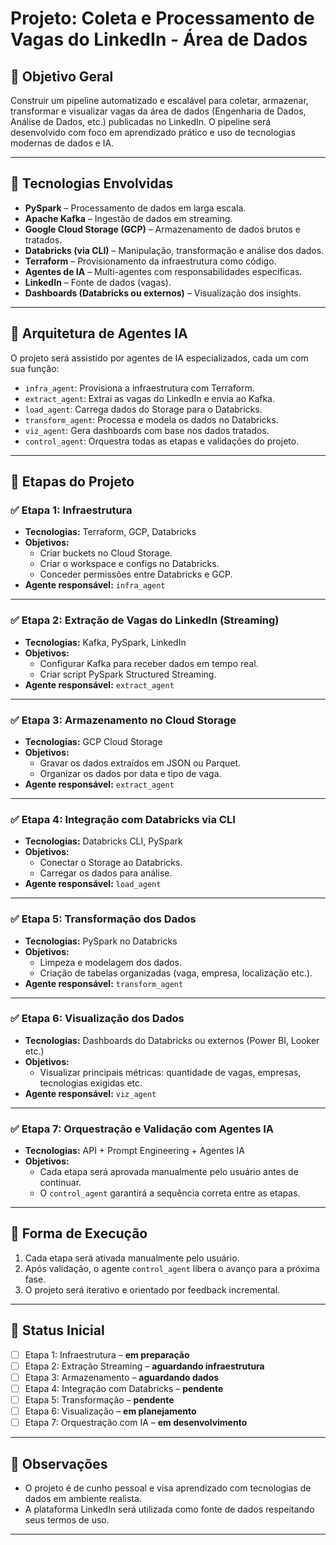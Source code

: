 # Projeto: Coleta e Processamento de Vagas do LinkedIn - Área de Dados

## 🎯 Objetivo Geral

Construir um pipeline automatizado e escalável para coletar, armazenar, transformar e visualizar vagas da área de dados (Engenharia de Dados, Análise de Dados, etc.) publicadas no LinkedIn. O pipeline será desenvolvido com foco em aprendizado prático e uso de tecnologias modernas de dados e IA.

---

## 🧩 Tecnologias Envolvidas

- **PySpark** – Processamento de dados em larga escala.
- **Apache Kafka** – Ingestão de dados em streaming.
- **Google Cloud Storage (GCP)** – Armazenamento de dados brutos e tratados.
- **Databricks (via CLI)** – Manipulação, transformação e análise dos dados.
- **Terraform** – Provisionamento da infraestrutura como código.
- **Agentes de IA** – Multi-agentes com responsabilidades específicas.
- **LinkedIn** – Fonte de dados (vagas).
- **Dashboards (Databricks ou externos)** – Visualização dos insights.

---

## 🧠 Arquitetura de Agentes IA

O projeto será assistido por agentes de IA especializados, cada um com sua função:

- `infra_agent`: Provisiona a infraestrutura com Terraform.
- `extract_agent`: Extrai as vagas do LinkedIn e envia ao Kafka.
- `load_agent`: Carrega dados do Storage para o Databricks.
- `transform_agent`: Processa e modela os dados no Databricks.
- `viz_agent`: Gera dashboards com base nos dados tratados.
- `control_agent`: Orquestra todas as etapas e validações do projeto.

---

## 🧱 Etapas do Projeto

### ✅ Etapa 1: Infraestrutura
- **Tecnologias:** Terraform, GCP, Databricks
- **Objetivos:**
  - Criar buckets no Cloud Storage.
  - Criar o workspace e configs no Databricks.
  - Conceder permissões entre Databricks e GCP.
- **Agente responsável:** `infra_agent`

---

### ✅ Etapa 2: Extração de Vagas do LinkedIn (Streaming)
- **Tecnologias:** Kafka, PySpark, LinkedIn
- **Objetivos:**
  - Configurar Kafka para receber dados em tempo real.
  - Criar script PySpark Structured Streaming.
- **Agente responsável:** `extract_agent`

---

### ✅ Etapa 3: Armazenamento no Cloud Storage
- **Tecnologias:** GCP Cloud Storage
- **Objetivos:**
  - Gravar os dados extraídos em JSON ou Parquet.
  - Organizar os dados por data e tipo de vaga.
- **Agente responsável:** `extract_agent`

---

### ✅ Etapa 4: Integração com Databricks via CLI
- **Tecnologias:** Databricks CLI, PySpark
- **Objetivos:**
  - Conectar o Storage ao Databricks.
  - Carregar os dados para análise.
- **Agente responsável:** `load_agent`

---

### ✅ Etapa 5: Transformação dos Dados
- **Tecnologias:** PySpark no Databricks
- **Objetivos:**
  - Limpeza e modelagem dos dados.
  - Criação de tabelas organizadas (vaga, empresa, localização etc.).
- **Agente responsável:** `transform_agent`

---

### ✅ Etapa 6: Visualização dos Dados
- **Tecnologias:** Dashboards do Databricks ou externos (Power BI, Looker etc.)
- **Objetivos:**
  - Visualizar principais métricas: quantidade de vagas, empresas, tecnologias exigidas etc.
- **Agente responsável:** `viz_agent`

---

### ✅ Etapa 7: Orquestração e Validação com Agentes IA
- **Tecnologias:** API + Prompt Engineering + Agentes IA
- **Objetivos:**
  - Cada etapa será aprovada manualmente pelo usuário antes de continuar.
  - O `control_agent` garantirá a sequência correta entre as etapas.

---

## 📌 Forma de Execução

1. Cada etapa será ativada manualmente pelo usuário.
2. Após validação, o agente `control_agent` libera o avanço para a próxima fase.
3. O projeto será iterativo e orientado por feedback incremental.

---

## 🚧 Status Inicial

- [ ] Etapa 1: Infraestrutura – **em preparação**
- [ ] Etapa 2: Extração Streaming – **aguardando infraestrutura**
- [ ] Etapa 3: Armazenamento – **aguardando dados**
- [ ] Etapa 4: Integração com Databricks – **pendente**
- [ ] Etapa 5: Transformação – **pendente**
- [ ] Etapa 6: Visualização – **em planejamento**
- [ ] Etapa 7: Orquestração com IA – **em desenvolvimento**

---

## 📎 Observações

- O projeto é de cunho pessoal e visa aprendizado com tecnologias de dados em ambiente realista.
- A plataforma LinkedIn será utilizada como fonte de dados respeitando seus termos de uso.

---

